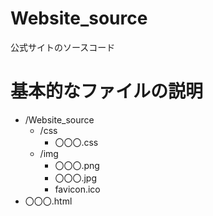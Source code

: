 # Website_source
公式サイトのソースコード  
# 基本的なファイルの説明  
- /Website_source
    - /css
        - 〇〇〇.css
    - /img
        - 〇〇〇.png
        - 〇〇〇.jpg
        - favicon.ico
- 〇〇〇.html
